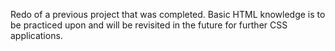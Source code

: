 Redo of a previous project that was completed.
Basic HTML knowledge is to be practiced upon and will be revisited in the future for further CSS applications.